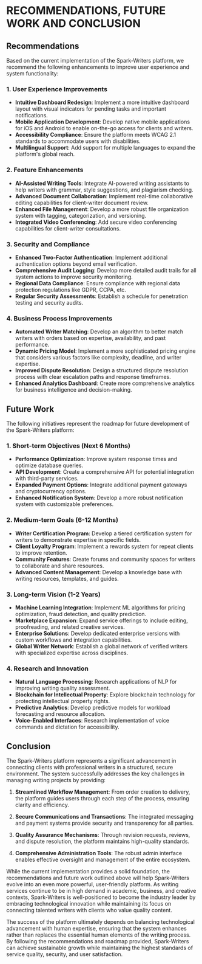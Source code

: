 # RECOMMENDATIONS, FUTURE WORK AND CONCLUSION

## Recommendations

Based on the current implementation of the Spark-Writers platform, we recommend the following enhancements to improve user experience and system functionality:

### 1. User Experience Improvements

- **Intuitive Dashboard Redesign**: Implement a more intuitive dashboard layout with visual indicators for pending tasks and important notifications.
- **Mobile Application Development**: Develop native mobile applications for iOS and Android to enable on-the-go access for clients and writers.
- **Accessibility Compliance**: Ensure the platform meets WCAG 2.1 standards to accommodate users with disabilities.
- **Multilingual Support**: Add support for multiple languages to expand the platform's global reach.

### 2. Feature Enhancements

- **AI-Assisted Writing Tools**: Integrate AI-powered writing assistants to help writers with grammar, style suggestions, and plagiarism checking.
- **Advanced Document Collaboration**: Implement real-time collaborative editing capabilities for client-writer document review.
- **Enhanced File Management**: Develop a more robust file organization system with tagging, categorization, and versioning.
- **Integrated Video Conferencing**: Add secure video conferencing capabilities for client-writer consultations.

### 3. Security and Compliance

- **Enhanced Two-Factor Authentication**: Implement additional authentication options beyond email verification.
- **Comprehensive Audit Logging**: Develop more detailed audit trails for all system actions to improve security monitoring.
- **Regional Data Compliance**: Ensure compliance with regional data protection regulations like GDPR, CCPA, etc.
- **Regular Security Assessments**: Establish a schedule for penetration testing and security audits.

### 4. Business Process Improvements

- **Automated Writer Matching**: Develop an algorithm to better match writers with orders based on expertise, availability, and past performance.
- **Dynamic Pricing Model**: Implement a more sophisticated pricing engine that considers various factors like complexity, deadline, and writer expertise.
- **Improved Dispute Resolution**: Design a structured dispute resolution process with clear escalation paths and response timeframes.
- **Enhanced Analytics Dashboard**: Create more comprehensive analytics for business intelligence and decision-making.

## Future Work

The following initiatives represent the roadmap for future development of the Spark-Writers platform:

### 1. Short-term Objectives (Next 6 Months)

- **Performance Optimization**: Improve system response times and optimize database queries.
- **API Development**: Create a comprehensive API for potential integration with third-party services.
- **Expanded Payment Options**: Integrate additional payment gateways and cryptocurrency options.
- **Enhanced Notification System**: Develop a more robust notification system with customizable preferences.

### 2. Medium-term Goals (6-12 Months)

- **Writer Certification Program**: Develop a tiered certification system for writers to demonstrate expertise in specific fields.
- **Client Loyalty Program**: Implement a rewards system for repeat clients to improve retention.
- **Community Features**: Create forums and community spaces for writers to collaborate and share resources.
- **Advanced Content Management**: Develop a knowledge base with writing resources, templates, and guides.

### 3. Long-term Vision (1-2 Years)

- **Machine Learning Integration**: Implement ML algorithms for pricing optimization, fraud detection, and quality prediction.
- **Marketplace Expansion**: Expand service offerings to include editing, proofreading, and related creative services.
- **Enterprise Solutions**: Develop dedicated enterprise versions with custom workflows and integration capabilities.
- **Global Writer Network**: Establish a global network of verified writers with specialized expertise across disciplines.

### 4. Research and Innovation

- **Natural Language Processing**: Research applications of NLP for improving writing quality assessment.
- **Blockchain for Intellectual Property**: Explore blockchain technology for protecting intellectual property rights.
- **Predictive Analytics**: Develop predictive models for workload forecasting and resource allocation.
- **Voice-Enabled Interfaces**: Research implementation of voice commands and dictation for accessibility.

## Conclusion

The Spark-Writers platform represents a significant advancement in connecting clients with professional writers in a structured, secure environment. The system successfully addresses the key challenges in managing writing projects by providing:

1. **Streamlined Workflow Management**: From order creation to delivery, the platform guides users through each step of the process, ensuring clarity and efficiency.

2. **Secure Communications and Transactions**: The integrated messaging and payment systems provide security and transparency for all parties.

3. **Quality Assurance Mechanisms**: Through revision requests, reviews, and dispute resolution, the platform maintains high-quality standards.

4. **Comprehensive Administration Tools**: The robust admin interface enables effective oversight and management of the entire ecosystem.

While the current implementation provides a solid foundation, the recommendations and future work outlined above will help Spark-Writers evolve into an even more powerful, user-friendly platform. As writing services continue to be in high demand in academic, business, and creative contexts, Spark-Writers is well-positioned to become the industry leader by embracing technological innovation while maintaining its focus on connecting talented writers with clients who value quality content.

The success of the platform ultimately depends on balancing technological advancement with human expertise, ensuring that the system enhances rather than replaces the essential human elements of the writing process. By following the recommendations and roadmap provided, Spark-Writers can achieve sustainable growth while maintaining the highest standards of service quality, security, and user satisfaction. 
